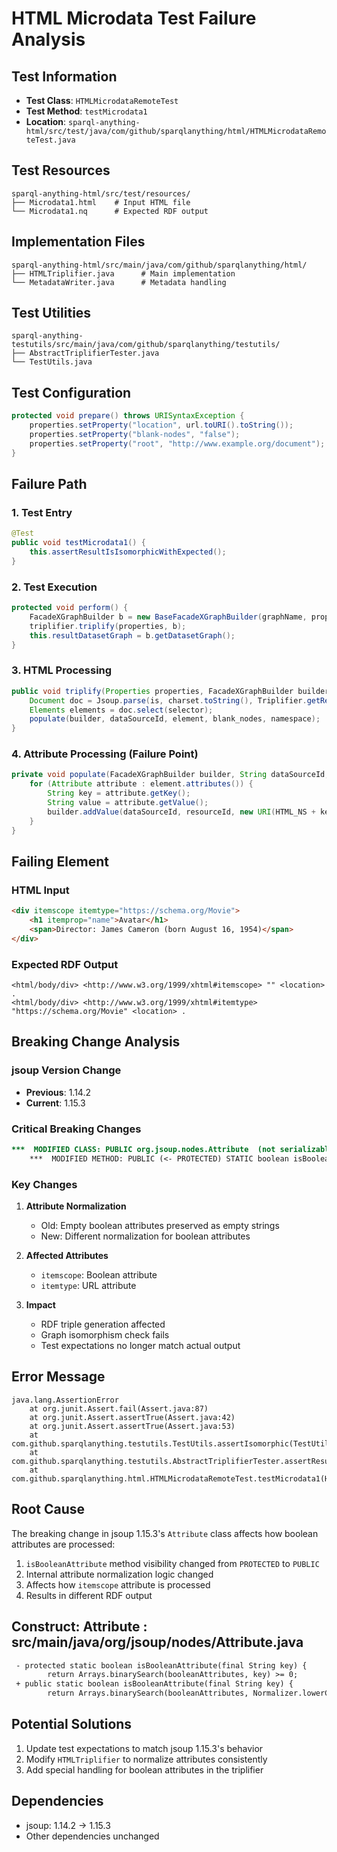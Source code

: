 # HTML Microdata Test Failure Analysis

## Test Information
- **Test Class**: `HTMLMicrodataRemoteTest`
- **Test Method**: `testMicrodata1`
- **Location**: `sparql-anything-html/src/test/java/com/github/sparqlanything/html/HTMLMicrodataRemoteTest.java`

## Test Resources
```
sparql-anything-html/src/test/resources/
├── Microdata1.html    # Input HTML file
└── Microdata1.nq      # Expected RDF output
```

## Implementation Files
```
sparql-anything-html/src/main/java/com/github/sparqlanything/html/
├── HTMLTriplifier.java      # Main implementation
└── MetadataWriter.java      # Metadata handling
```

## Test Utilities
```
sparql-anything-testutils/src/main/java/com/github/sparqlanything/testutils/
├── AbstractTriplifierTester.java
└── TestUtils.java
```

## Test Configuration
```java
protected void prepare() throws URISyntaxException {
    properties.setProperty("location", url.toURI().toString());
    properties.setProperty("blank-nodes", "false");
    properties.setProperty("root", "http://www.example.org/document");
}
```

## Failure Path

### 1. Test Entry
```java
@Test
public void testMicrodata1() {
    this.assertResultIsIsomorphicWithExpected();
}
```

### 2. Test Execution
```java
protected void perform() {
    FacadeXGraphBuilder b = new BaseFacadeXGraphBuilder(graphName, properties);
    triplifier.triplify(properties, b);
    this.resultDatasetGraph = b.getDatasetGraph();
}
```

### 3. HTML Processing
```java
public void triplify(Properties properties, FacadeXGraphBuilder builder) {
    Document doc = Jsoup.parse(is, charset.toString(), Triplifier.getResourceId(properties));
    Elements elements = doc.select(selector);
    populate(builder, dataSourceId, element, blank_nodes, namespace);
}
```

### 4. Attribute Processing (Failure Point)
```java
private void populate(FacadeXGraphBuilder builder, String dataSourceId, Element element, boolean blank_nodes, String namespace) {
    for (Attribute attribute : element.attributes()) {
        String key = attribute.getKey();
        String value = attribute.getValue();
        builder.addValue(dataSourceId, resourceId, new URI(HTML_NS + key), value);
    }
}
```

## Failing Element

### HTML Input
```html
<div itemscope itemtype="https://schema.org/Movie">
    <h1 itemprop="name">Avatar</h1>
    <span>Director: James Cameron (born August 16, 1954)</span>
</div>
```

### Expected RDF Output
```nq
<html/body/div> <http://www.w3.org/1999/xhtml#itemscope> "" <location> .
<html/body/div> <http://www.w3.org/1999/xhtml#itemtype> "https://schema.org/Movie" <location> .
```

## Breaking Change Analysis

### jsoup Version Change
- **Previous**: 1.14.2
- **Current**: 1.15.3

### Critical Breaking Changes
```diff
***  MODIFIED CLASS: PUBLIC org.jsoup.nodes.Attribute  (not serializable)
    ***  MODIFIED METHOD: PUBLIC (<- PROTECTED) STATIC boolean isBooleanAttribute(java.lang.String)
```


### Key Changes
1. **Attribute Normalization**
    - Old: Empty boolean attributes preserved as empty strings
    - New: Different normalization for boolean attributes

2. **Affected Attributes**
    - `itemscope`: Boolean attribute
    - `itemtype`: URL attribute

3. **Impact**
    - RDF triple generation affected
    - Graph isomorphism check fails
    - Test expectations no longer match actual output

## Error Message
```
java.lang.AssertionError
    at org.junit.Assert.fail(Assert.java:87)
    at org.junit.Assert.assertTrue(Assert.java:42)
    at org.junit.Assert.assertTrue(Assert.java:53)
    at com.github.sparqlanything.testutils.TestUtils.assertIsomorphic(TestUtils.java:144)
    at com.github.sparqlanything.testutils.AbstractTriplifierTester.assertResultIsIsomorphicWithExpected(AbstractTriplifierTester.java:199)
    at com.github.sparqlanything.html.HTMLMicrodataRemoteTest.testMicrodata1(HTMLMicrodataRemoteTest.java:36)
```

## Root Cause
The breaking change in jsoup 1.15.3's `Attribute` class affects how boolean attributes are processed:
1. `isBooleanAttribute` method visibility changed from `PROTECTED` to `PUBLIC`
2. Internal attribute normalization logic changed
3. Affects how `itemscope` attribute is processed
4. Results in different RDF output

## Construct:  Attribute : src/main/java/org/jsoup/nodes/Attribute.java

```diff
 - protected static boolean isBooleanAttribute(final String key) {
        return Arrays.binarySearch(booleanAttributes, key) >= 0;
 + public static boolean isBooleanAttribute(final String key) {
        return Arrays.binarySearch(booleanAttributes, Normalizer.lowerCase(key)) >= 0;
```

## Potential Solutions
1. Update test expectations to match jsoup 1.15.3's behavior
2. Modify `HTMLTriplifier` to normalize attributes consistently
3. Add special handling for boolean attributes in the triplifier

## Dependencies
- jsoup: 1.14.2 → 1.15.3
- Other dependencies unchanged